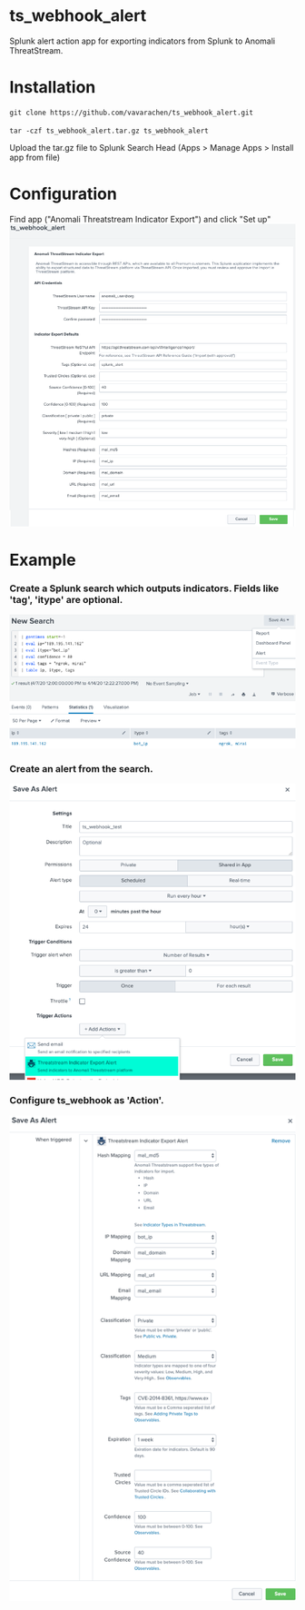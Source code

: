 # ts_webhook_alert
Splunk alert action app for exporting indicators from Splunk to Anomali ThreatStream.


# Installation

```console
git clone https://github.com/vavarachen/ts_webhook_alert.git

tar -czf ts_webhook_alert.tar.gz ts_webhook_alert
```

Upload the tar.gz file to Splunk Search Head (Apps > Manage Apps > Install app from file)


# Configuration
Find app ("Anomali Threatstream Indicator Export") and click "Set up"
![Setup](https://github.com/vavarachen/ts_webhook_alert/blob/master/resources/ts_webhook_setup.png)


# Example
### Create a Splunk search which outputs indicators.  Fields like 'tag', 'itype' are optional.

![Splunk Search](https://github.com/vavarachen/ts_webhook_alert/blob/master/resources/alert_step1.png)

### Create an alert from the search.
![Create Alert](https://github.com/vavarachen/ts_webhook_alert/blob/master/resources/alert_step2.png)

### Configure ts_webhook as 'Action'.
![Configure Action](https://github.com/vavarachen/ts_webhook_alert/blob/master/resources/alert_step3.png)
